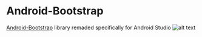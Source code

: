 Android-Bootstrap
=================

[Android-Bootstrap](https://github.com/Bearded-Hen/Android-Bootstrap) library remaded specifically for Android Studio
![alt text](https://raw.github.com/Bearded-Hen/Android-Bootstrap/master/images/device_image.png "Device Image")
